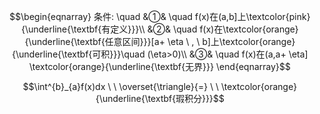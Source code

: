 $$\begin{eqnarray}
条件: \quad
&①& \quad f(x)在(a,b]上\textcolor{pink}{\underline{\textbf{有定义}}}\\
&②& \quad f(x)在\textcolor{orange}{\underline{\textbf{任意区间}}}[a+ \eta \ , \ b]上\textcolor{orange}{\underline{\textbf{可积}}}\quad (\eta>0)\\
&③& \quad f(x)在(a,a+ \eta] \textcolor{orange}{\underline{\textbf{无界}}}
\end{eqnarray}$$

$$\int^{b}_{a}f(x)dx  \ \  \overset{\triangle}{=} \ \ \textcolor{orange}{\underline{\textbf{瑕积分}}}$$